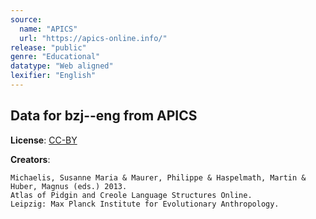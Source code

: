 ```yaml
---
source:
  name: "APICS"
  url: "https://apics-online.info/"
release: "public"
genre: "Educational"
datatype: "Web aligned"
lexifier: "English"
---
```


## Data for bzj--eng from APICS

**License**: [CC-BY](https://creativecommons.org/licenses/by/4.0/) 

**Creators**:
```
Michaelis, Susanne Maria & Maurer, Philippe & Haspelmath, Martin & Huber, Magnus (eds.) 2013. 
Atlas of Pidgin and Creole Language Structures Online. 
Leipzig: Max Planck Institute for Evolutionary Anthropology.
```
